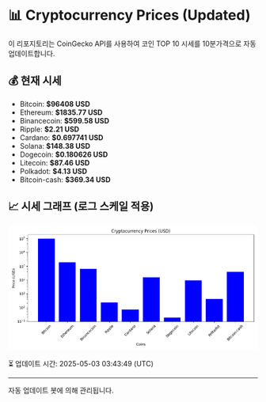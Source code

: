 
# 📊 Cryptocurrency Prices (Updated)

이 리포지토리는 CoinGecko API를 사용하여 코인 TOP 10 시세를 10분가격으로 자동 업데이트합니다.

## 💰 현재 시세
- Bitcoin: **$96408 USD**
- Ethereum: **$1835.77 USD**
- Binancecoin: **$599.58 USD**
- Ripple: **$2.21 USD**
- Cardano: **$0.697741 USD**
- Solana: **$148.38 USD**
- Dogecoin: **$0.180626 USD**
- Litecoin: **$87.46 USD**
- Polkadot: **$4.13 USD**
- Bitcoin-cash: **$369.34 USD**

## 📈 시세 그래프 (로그 스케일 적용)
![Crypto Prices](crypto_prices.png)

⏳ 업데이트 시간: 2025-05-03 03:43:49 (UTC)

---
자동 업데이트 봇에 의해 관리됩니다.
